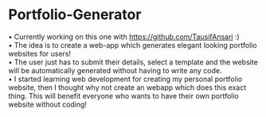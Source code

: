 # Portfolio-Generator

• Currently working on this one with https://github.com/TausifAnsari :)  
• The idea is to create a web-app which generates elegant looking portfolio websites for users!  
• The user just has to submit their details, select a template and the website will be automatically generated without having to write any code.  
• I started learning web development for creating my personal portfolio website, then I thought why not create an webapp which does this exact thing. This will benefit everyone who wants to have their own portfolio website without coding!  

